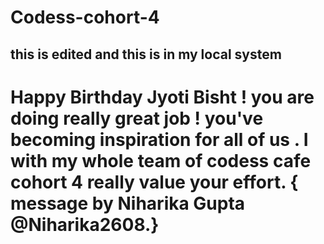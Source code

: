 # Codess-cohort-4


## this is edited and this is in my local system 

# Happy Birthday Jyoti Bisht ! you are doing really great job ! you've becoming inspiration for all of us . I with my whole team of codess cafe cohort 4 really value your effort. { message by Niharika Gupta @Niharika2608.}
